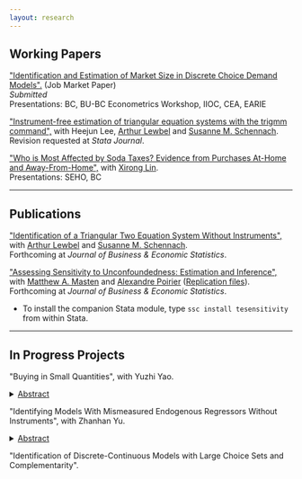 ```yaml
---
layout: research
---
```


## Working Papers


["Identification and Estimation of Market Size in Discrete Choice Demand Models".](https://zhanglinqi.github.io/assets/pdf/market_size_Linqi_Zhang.pdf) (Job Market Paper)   
*Submitted*   
Presentations: BC, BU-BC Econometrics Workshop, IIOC, CEA, EARIE

["Instrument-free estimation of triangular equation systems with the trigmm command",](https://drive.google.com/file/d/1ssduVrNYEQ9bbyhdq8nTTbKCnfGndskI/view) with Heejun Lee, [Arthur Lewbel](https://sites.google.com/bc.edu/arthur-lewbel) and [Susanne M. Schennach](https://sites.google.com/a/brown.edu/smschenn/).   
Revision requested at *Stata Journal*.

["Who is Most Affected by Soda Taxes? Evidence from Purchases At-Home and Away-From-Home",](https://zhanglinqi.github.io/assets/pdf/soda_tax_Linqi_Zhang.pdf) with [Xirong Lin](http://www.xirong-lin.com).   
Presentations: SEHO, BC

---

## Publications

["Identification of a Triangular Two Equation System Without Instruments",](https://drive.google.com/file/d/1XRAr9GDSg4ErfNVKHLHHbVtAsoKILQBI/view) with [Arthur Lewbel](https://sites.google.com/bc.edu/arthur-lewbel) and [Susanne M. Schennach](https://sites.google.com/a/brown.edu/smschenn/).   
Forthcoming at *Journal of Business & Economic Statistics*.

["Assessing Sensitivity to Unconfoundedness: Estimation and Inference",](https://arxiv.org/abs/2012.15716) with [Matthew A. Masten](https://mattmasten.github.io) and [Alexandre Poirier](https://sites.google.com/site/alexpoirierecon/) ([Replication files](https://dl.dropboxusercontent.com/s/rj6nxlh6howhzvg/Replication%20Code.zip?dl=0)).      
Forthcoming at *Journal of Business & Economic Statistics*.

*   To install the companion Stata module, type `ssc install tesensitivity` from within Stata.

---

## In Progress Projects

"Buying in Small Quantities", with Yuzhi Yao. 
<details>
<summary><u>Abstract</u></summary> 
<p> Dollar stores feature products sold in small sizes, which are not necessarily cheaper in terms of unit price. The behavior of purchasing in smaller quantities, especially among low-income consumers, is puzzling given the quantity discount associated with bulk-buying. To unravel this phenomenon, we develop a structural model to disentangle potential explanations: limited access due to lack of transportation, liquidity constraints, and storage costs. </p>
</details>


"Identifying Models With Mismeasured Endogenous Regressors Without Instruments", with Zhanhan Yu.
<details>
	<summary><u>Abstract</u></summary>
<p> We extend the model considered in Lewbel, Schennach, and Zhang (2023) to allow for measurement errors in the endogenous regressor. One limitation of Lewbel, Schennach, and Zhang (2023) is that they require the common latent variable to be a scalar, while we extend their results to allow for a vector of unobservable shocks, and it contains measurement error as a special case. The correction utilizes higher-order moments of variables.</p>
</details>
<!--	<p style="margin: 20px 20px 30px;">-->

"Identification of Discrete-Continuous Models with Large Choice Sets and Complementarity".

<!--"Marijuana Tax and Product Variety".-->


<!--[back](./)-->
